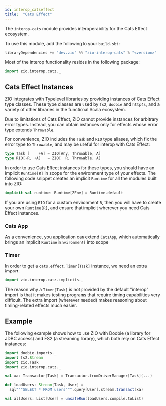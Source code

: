 ```yaml
---
id: interop_catseffect
title:  "Cats Effect"
---
```


The `interop-cats` module provides interoperability for the Cats Effect ecosystem.

To use this module, add the following to your `build.sbt`:

```scala
libraryDependencies += "dev.zio" %% "zio-interop-cats" % "<version>"
```

Most of the interop functionality resides in the following package:

```scala
import zio.interop.catz._
```

## Cats Effect Instances

ZIO integrates with Typelevel libraries by providing instances of Cats Effect type classes. These type classes are used by `fs2`, `doobie` and `http4s`, and a variety of other libraries in the functional Scala ecosystem.

Due to limitations of Cats Effect, ZIO cannot provide instances for arbitrary error types. Instead, you can obtain instances only for effects whose error type extends `Throwable`.

For convenience, ZIO includes the `Task` and `RIO` type aliases, which fix the error type to `Throwable`, and may be useful for interop with Cats Effect:

```scala
type Task [    +A] = ZIO[Any, Throwable, A]
type RIO[-R, +A]   = ZIO[  R, Throwable, A]
```

In order to use Cats Effect instances for these types, you should have an implicit `Runtime[R]` in scope for the environment type of your effects. The following code snippet creates an implicit `Runtime` for all the modules built into ZIO:

```scala
implicit val runtime: Runtime[ZEnv] = Runtime.default
```

If you are using `RIO` for a custom environment `R`, then you will have to create your own `Runtime[R]`, and ensure that implicit wherever you need Cats Effect instances.

### Cats App

As a convenience, you application can extend `CatsApp`, which automatically brings an implicit `Runtime[Environment]` into scope

### Timer

In order to get a `cats.effect.Timer[Task]` instance, we need an extra import:

```scala
import zio.interop.catz.implicits._
```

The reason why a `Timer[Task]` is not provided by the default "interop" import is that it makes testing programs that require timing capabilities very difficult. The extra import (wherever needed) makes reasoning about timing-related effects much easier.

## Example

The following example shows how to use ZIO with Doobie (a library for JDBC access) and FS2 (a streaming library), which both rely on Cats Effect instances:

```scala
import doobie.imports._
import fs2.Stream
import zio.Task
import zio.interop.catz._

val xa: Transactor[Task] = Transactor.fromDriverManager[Task](...)

def loadUsers: Stream[Task, User] =
  sql"""SELECT * FROM users""".query[User].stream.transact(xa)

val allUsers: List[User] = unsafeRun(loadUsers.compile.toList)
```

